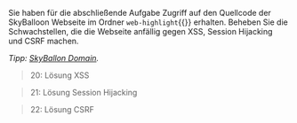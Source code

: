 Sie haben für die abschließende Aufgabe Zugriff auf den Quellcode der SkyBalloon Webseite im Ordner `web-highlight`{{}} 
erhalten. Beheben Sie die Schwachstellen, die die Webseite anfällig gegen XSS, Session Hijacking und CSRF machen.

*Tipp: [SkyBallon Domain]({{TRAFFIC_HOST1_81}}).*

>20: Lösung XSS

>21: Lösung Session Hijacking

>22: Lösung CSRF
